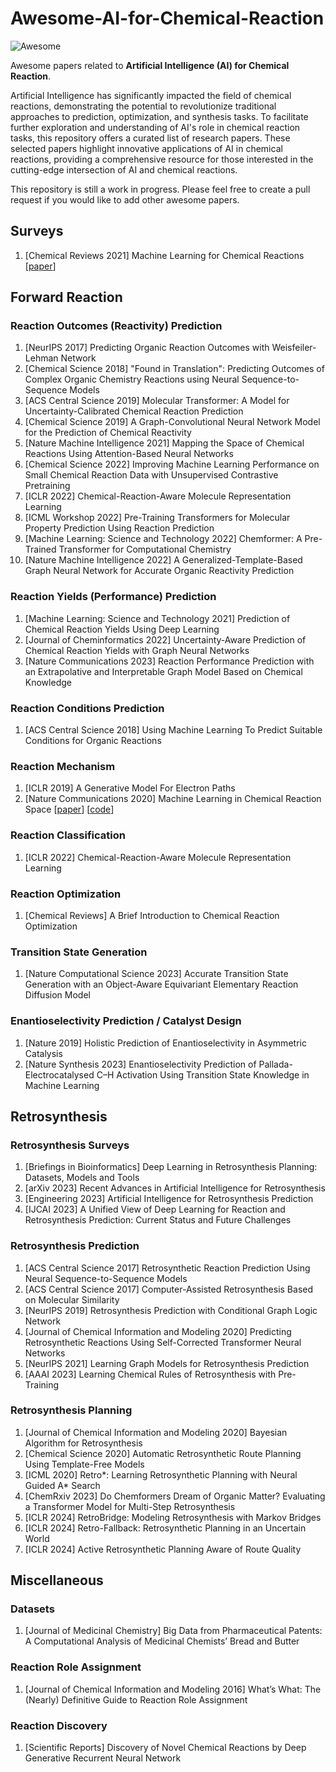 # Awesome-AI-for-Chemical-Reaction

![Awesome](https://cdn.rawgit.com/sindresorhus/awesome/d7305f38d29fed78fa85652e3a63e154dd8e8829/media/badge.svg) 

Awesome papers related to **Artificial Intelligence (AI) for Chemical Reaction**.

Artificial Intelligence has significantly impacted the field of chemical reactions, demonstrating the potential to revolutionize traditional approaches to prediction, optimization, and synthesis tasks. To facilitate further exploration and understanding of AI's role in chemical reaction tasks, this repository offers a curated list of research papers. These selected papers highlight innovative applications of AI in chemical reactions, providing a comprehensive resource for those interested in the cutting-edge intersection of AI and chemical reactions.

This repository is still a work in progress. Please feel free to create a pull request if you would like to add other awesome papers.

## Surveys
1. [Chemical Reviews 2021] Machine Learning for Chemical Reactions [[paper](https://pubs.acs.org/doi/10.1021/acs.chemrev.1c00033)]

## Forward Reaction


### Reaction Outcomes (Reactivity) Prediction
1. [NeurIPS 2017] Predicting Organic Reaction Outcomes with Weisfeiler-Lehman Network
1. [Chemical Science 2018] "Found in Translation": Predicting Outcomes of Complex Organic Chemistry Reactions using Neural Sequence-to-Sequence Models
1. [ACS Central Science 2019] Molecular Transformer: A Model for Uncertainty-Calibrated Chemical Reaction Prediction
1. [Chemical Science 2019] A Graph-Convolutional Neural Network Model for the Prediction of Chemical Reactivity
1. [Nature Machine Intelligence 2021] Mapping the Space of Chemical Reactions Using Attention-Based Neural Networks
1. [Chemical Science 2022] Improving Machine Learning Performance on Small Chemical Reaction Data with Unsupervised Contrastive Pretraining
1. [ICLR 2022] Chemical-Reaction-Aware Molecule Representation Learning
1. [ICML Workshop 2022] Pre-Training Transformers for Molecular Property Prediction Using Reaction Prediction
1. [Machine Learning: Science and Technology 2022] Chemformer: A Pre-Trained Transformer for Computational Chemistry
1. [Nature Machine Intelligence 2022] A Generalized-Template-Based Graph Neural Network for Accurate Organic Reactivity Prediction

### Reaction Yields (Performance) Prediction

1. [Machine Learning: Science and Technology 2021] Prediction of Chemical Reaction Yields Using Deep Learning
2. [Journal of Cheminformatics 2022] Uncertainty-Aware Prediction of Chemical Reaction Yields with Graph Neural Networks
3. [Nature Communications 2023] Reaction Performance Prediction with an Extrapolative and Interpretable Graph Model Based on Chemical Knowledge

### Reaction Conditions Prediction

1. [ACS Central Science 2018] Using Machine Learning To Predict Suitable Conditions for Organic Reactions


### Reaction Mechanism
1. [ICLR 2019] A Generative Model For Electron Paths
2. [Nature Communications 2020] Machine Learning in Chemical Reaction Space [[paper](https://www.nature.com/articles/s41467-020-19267-x)] [[code](https://zenodo.org/records/4025972)]

### Reaction Classification

1. [ICLR 2022] Chemical-Reaction-Aware Molecule Representation Learning

### Reaction Optimization

1. [Chemical Reviews] A Brief Introduction to Chemical Reaction Optimization

### Transition State Generation

1. [Nature Computational Science 2023] Accurate Transition State Generation with an Object-Aware Equivariant Elementary Reaction Diffusion Model

### Enantioselectivity Prediction / Catalyst Design

1. [Nature 2019] Holistic Prediction of Enantioselectivity in Asymmetric Catalysis
2. [Nature Synthesis 2023] Enantioselectivity Prediction of Pallada-Electrocatalysed C–H Activation Using Transition State Knowledge in Machine Learning

## Retrosynthesis

### Retrosynthesis Surveys

1. [Briefings in Bioinformatics] Deep Learning in Retrosynthesis Planning: Datasets, Models and Tools
2. [arXiv 2023] Recent Advances in Artificial Intelligence for Retrosynthesis
3. [Engineering 2023] Artificial Intelligence for Retrosynthesis Prediction
4. [IJCAI 2023] A Unified View of Deep Learning for Reaction and Retrosynthesis Prediction: Current Status and Future Challenges

### Retrosynthesis Prediction

1. [ACS Central Science 2017] Retrosynthetic Reaction Prediction Using Neural Sequence-to-Sequence Models
2. [ACS Central Science 2017] Computer-Assisted Retrosynthesis Based on Molecular Similarity
3. [NeurIPS 2019] Retrosynthesis Prediction with Conditional Graph Logic Network
4. [Journal of Chemical Information and Modeling 2020] Predicting Retrosynthetic Reactions Using Self-Corrected Transformer Neural Networks
5. [NeurIPS 2021] Learning Graph Models for Retrosynthesis Prediction
6. [AAAI 2023] Learning Chemical Rules of Retrosynthesis with Pre-Training

### Retrosynthesis Planning

1. [Journal of Chemical Information and Modeling 2020] Bayesian Algorithm for Retrosynthesis
2. [Chemical Science 2020] Automatic Retrosynthetic Route Planning Using Template-Free Models
3. [ICML 2020] Retro\*: Learning Retrosynthetic Planning with Neural Guided A\* Search
4. [ChemRxiv 2023] Do Chemformers Dream of Organic Matter? Evaluating a Transformer Model for Multi-Step Retrosynthesis
5. [ICLR 2024] RetroBridge: Modeling Retrosynthesis with Markov Bridges
6. [ICLR 2024] Retro-Fallback: Retrosynthetic Planning in an Uncertain World
7. [ICLR 2024] Active Retrosynthetic Planning Aware of Route Quality

## Miscellaneous

### Datasets

1. [Journal of Medicinal Chemistry] Big Data from Pharmaceutical Patents: A Computational Analysis of Medicinal Chemists’ Bread and Butter

### Reaction Role Assignment

1. [Journal of Chemical Information and Modeling 2016] What’s What: The (Nearly) Definitive Guide to Reaction Role Assignment

### Reaction Discovery

1. [Scientific Reports] Discovery of Novel Chemical Reactions by Deep Generative Recurrent Neural Network
